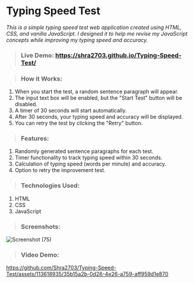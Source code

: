 # Typing Speed Test
*This is a simple typing speed test web application created using HTML, CSS, and vanilla JavaScript. I designed it to help me revise my JavaScript concepts while improving my typing speed and accuracy.*

> ### Live Demo: https://shra2703.github.io/Typing-Speed-Test/

> ### How it Works:

1) When you start the test, a random sentence paragraph will appear.
2) The input text box will be enabled, but the "Start Test" button will be disabled.
3) A timer of 30 seconds will start automatically.
4) After 30 seconds, your typing speed and accuracy will be displayed.
5) You can retry the test by clicking the "Retry" button.
   
> ### Features:

1) Randomly generated sentence paragraphs for each test.
2) Timer functionality to track typing speed within 30 seconds.
3) Calculation of typing speed (words per minute) and accuracy.
4) Option to retry the improvement test.
   
> ### Technologies Used:

1) HTML
2) CSS
3) JavaScript

> ### Screenshots:
![Screenshot (75)](https://github.com/Shra2703/Typing-Speed-Test/assets/113618935/76d57468-33e3-464f-aa3d-100fc8435e9b)

> ### Video Demo:
https://github.com/Shra2703/Typing-Speed-Test/assets/113618935/35b15a2b-0d26-4e26-a759-aff959d1e870





